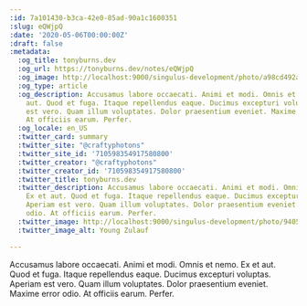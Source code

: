 ```yaml
---
:id: 7a101430-b3ca-42e0-85ad-90a1c1600351
:slug: eQWjpQ
:date: '2020-05-06T00:00:00Z'
:draft: false
:metadata:
  :og_title: tonyburns.dev
  :og_url: https://tonyburns.dev/notes/eQWjpQ
  :og_image: http://localhost:9000/singulus-development/photo/a98cd492ab15830e58c1bb750cdb852f.jpeg
  :og_type: article
  :og_description: Accusamus labore occaecati. Animi et modi. Omnis et nemo. Ex et
    aut. Quod et fuga. Itaque repellendus eaque. Ducimus excepturi voluptas. Aperiam
    est vero. Quam illum voluptates. Dolor praesentium eveniet. Maxime error odio.
    At officiis earum. Perfer.
  :og_locale: en_US
  :twitter_card: summary
  :twitter_site: "@craftyphotons"
  :twitter_site_id: '710598354917580800'
  :twitter_creator: "@craftyphotons"
  :twitter_creator_id: '710598354917580800'
  :twitter_title: tonyburns.dev
  :twitter_description: Accusamus labore occaecati. Animi et modi. Omnis et nemo.
    Ex et aut. Quod et fuga. Itaque repellendus eaque. Ducimus excepturi voluptas.
    Aperiam est vero. Quam illum voluptates. Dolor praesentium eveniet. Maxime error
    odio. At officiis earum. Perfer.
  :twitter_image: http://localhost:9000/singulus-development/photo/9405525f92f5b393ab07f49c89bff587.jpeg
  :twitter_image_alt: Young Zulauf

---
```


Accusamus labore occaecati. Animi et modi. Omnis et nemo. Ex et aut. Quod et fuga. Itaque repellendus eaque. Ducimus excepturi voluptas. Aperiam est vero. Quam illum voluptates. Dolor praesentium eveniet. Maxime error odio. At officiis earum. Perfer.
